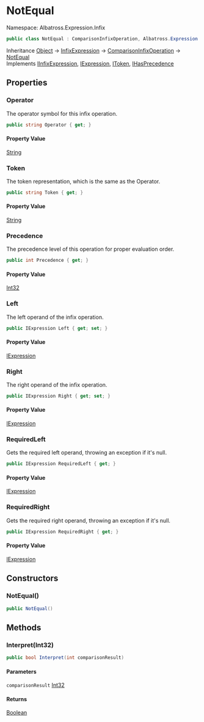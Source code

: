 # NotEqual

Namespace: Albatross.Expression.Infix

```csharp
public class NotEqual : ComparisonInfixOperation, Albatross.Expression.Nodes.IInfixExpression, Albatross.Expression.Nodes.IExpression, Albatross.Expression.Nodes.IToken, Albatross.Expression.Nodes.IHasPrecedence
```

Inheritance [Object](https://docs.microsoft.com/en-us/dotnet/api/system.object) → [InfixExpression](./albatross.expression.infix.infixexpression.md) → [ComparisonInfixOperation](./albatross.expression.infix.comparisoninfixoperation.md) → [NotEqual](./albatross.expression.infix.notequal.md)<br>
Implements [IInfixExpression](./albatross.expression.nodes.iinfixexpression.md), [IExpression](./albatross.expression.nodes.iexpression.md), [IToken](./albatross.expression.nodes.itoken.md), [IHasPrecedence](./albatross.expression.nodes.ihasprecedence.md)

## Properties

### **Operator**

The operator symbol for this infix operation.

```csharp
public string Operator { get; }
```

#### Property Value

[String](https://docs.microsoft.com/en-us/dotnet/api/system.string)<br>

### **Token**

The token representation, which is the same as the Operator.

```csharp
public string Token { get; }
```

#### Property Value

[String](https://docs.microsoft.com/en-us/dotnet/api/system.string)<br>

### **Precedence**

The precedence level of this operation for proper evaluation order.

```csharp
public int Precedence { get; }
```

#### Property Value

[Int32](https://docs.microsoft.com/en-us/dotnet/api/system.int32)<br>

### **Left**

The left operand of the infix operation.

```csharp
public IExpression Left { get; set; }
```

#### Property Value

[IExpression](./albatross.expression.nodes.iexpression.md)<br>

### **Right**

The right operand of the infix operation.

```csharp
public IExpression Right { get; set; }
```

#### Property Value

[IExpression](./albatross.expression.nodes.iexpression.md)<br>

### **RequiredLeft**

Gets the required left operand, throwing an exception if it's null.

```csharp
public IExpression RequiredLeft { get; }
```

#### Property Value

[IExpression](./albatross.expression.nodes.iexpression.md)<br>

### **RequiredRight**

Gets the required right operand, throwing an exception if it's null.

```csharp
public IExpression RequiredRight { get; }
```

#### Property Value

[IExpression](./albatross.expression.nodes.iexpression.md)<br>

## Constructors

### **NotEqual()**

```csharp
public NotEqual()
```

## Methods

### **Interpret(Int32)**

```csharp
public bool Interpret(int comparisonResult)
```

#### Parameters

`comparisonResult` [Int32](https://docs.microsoft.com/en-us/dotnet/api/system.int32)<br>

#### Returns

[Boolean](https://docs.microsoft.com/en-us/dotnet/api/system.boolean)<br>
